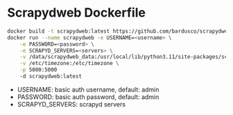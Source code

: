 # Scrapydweb Dockerfile

```bash
docker build -t scrapydweb:latest https://github.com/bardusco/scrapydweb-docker.git\#master
docker run --name scrapydweb -e USERNAME=<username> \
    -e PASSWORD=<password> \
    -e SCRAPYD_SERVERS=<servers> \
    -v /data/scrapydweb_data:/usr/local/lib/python3.11/site-packages/scrapydweb/data \
    -v /etc/timezone:/etc/timezone \
    -p 5000:5000
    -d scrapydweb:latest
```

- USERNAME: basic auth username, default: admin
- PASSWORD: basic auth password, default: admin
- SCRAPYD_SERVERS: scrapyd servers
